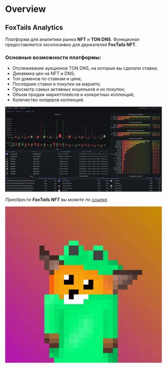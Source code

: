 # Overview

## **FoxTails Analytics**

Платформа для аналитики рынка **NFT** и **TON DNS**. Функционал предоставляется эксклюзивно для держателей **FoxTails NFT**.&#x20;

### Основные возможности платформы:

* Отслеживание аукционов TON DNS, на которые вы сделали ставки;
* Динамика цен на NFT и DNS;
* Топ доменов по ставкам и цене;
* Последние ставки и покупки на маркете;
* Просмотр самых активных кошельков и их покупок;
* Объем продаж маркетплейсов и конкретных коллекций;
* Количество холдеров коллекций.

![](<.gitbook/assets/Screenshot 2022-08-03 at 9.46.29 PM.png>)

_Приобрести **FoxTails NFT** вы можете по_ [_ссылке_](https://foxtails.io/presale)_._&#x20;

![](<.gitbook/assets/2022-08-03 21.44.21.jpg>)
